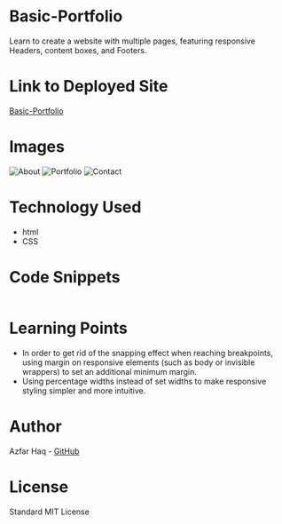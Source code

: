 # Basic-Portfolio
Learn to create a website with multiple pages, featuring responsive Headers, content boxes, and Footers.

# Link to Deployed Site
[Basic-Portfolio](https://aehaq.github.io/Basic-Portfolio)

# Images
![About]()
![Portfolio]()
![Contact]()

# Technology Used
- html
- CSS

# Code Snippets
```

```

# Learning Points
- In order to get rid of the snapping effect when reaching breakpoints, using margin on responsive elements (such as body or invisible wrappers) to set an additional minimum margin.
- Using percentage widths instead of set widths to make responsive styling simpler and more intuitive.

# Author 
Azfar Haq - [GitHub](https://github.com/aehaq)

# License
Standard MIT License
